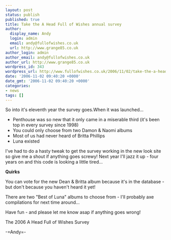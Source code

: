 ```yaml
---
layout: post
status: publish
published: true
title: Take the A Head Full of Wishes annual survey
author:
  display_name: Andy
  login: admin
  email: andy@fullofwishes.co.uk
  url: http://www.grange85.co.uk
author_login: admin
author_email: andy@fullofwishes.co.uk
author_url: http://www.grange85.co.uk
wordpress_id: 343
wordpress_url: http://www.fullofwishes.co.uk/2006/11/02/take-the-a-head-full-of-wishes-annual-survey/
date: '2006-11-02 09:40:20 +0000'
date_gmt: '2006-11-02 09:40:20 +0000'
categories:
- news
tags: []
---
```

<p>So into it's eleventh year the survey goes.When it was launched...</p>
<ul>
<li>Penthouse was so new that it only came in a miserable third (it's been top in every survey since 1998)</li>
<li>You could only choose from two Damon & Naomi albums</li>
<li>Most of us had never heard of Britta Phillips</li>
<li>Luna existed</li>
</ul>
<p>I've had to do a hasty tweak to get the survey working in the new look site so give me a shout if anything goes screwy! Next year I'll jazz it up - four years on and this code is looking a little tired...</p>
<p><strong>Quirks</strong></p>
<p>You can vote for the new Dean & Britta album because it's in the database - but don't because you haven't heard it yet!</p>
<p>There are two "Best of Luna" albums to choose from - I'll probably axe compilations for next time around...</p>
<p>Have fun - and please let me know asap if anything goes wrong!</p>
<p><span class="removed_link" title="http://www.grange85.co.uk/galaxie/newsurvey.php">The 2006 A Head Full of Wishes Survey</span></p>
<p>-=Andy=-</p>
